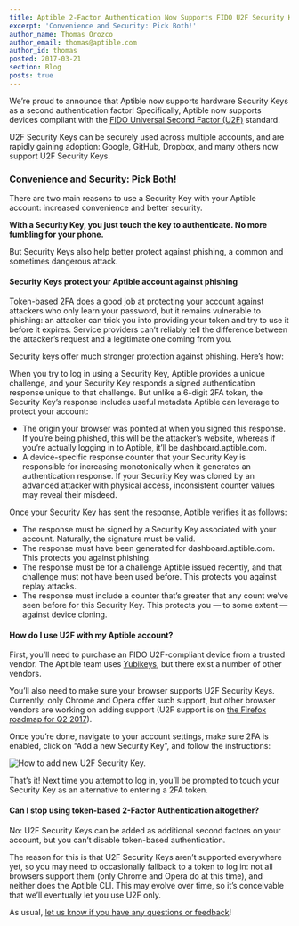 ```yaml
---
title: Aptible 2-Factor Authentication Now Supports FIDO U2F Security Keys
excerpt: 'Convenience and Security: Pick Both!'
author_name: Thomas Orozco
author_email: thomas@aptible.com
author_id: thomas
posted: 2017-03-21
section: Blog
posts: true
---
```


We’re proud to announce that Aptible now supports hardware Security Keys as a second authentication factor! Specifically, Aptible now supports devices compliant with the <a href="https://en.wikipedia.org/wiki/Universal_2nd_Factor" target="_blank" rel="noopener">FIDO Universal Second Factor (U2F)</a> standard.

U2F Security Keys can be securely used across multiple accounts, and are rapidly gaining adoption: Google, GitHub, Dropbox, and many others now support U2F Security Keys.

### Convenience and Security: Pick Both!
There are two main reasons to use a Security Key with your Aptible account: increased convenience and better security.

**With a Security Key, you just touch the key to authenticate. No more fumbling for your phone.**

But Security Keys also help better protect against phishing, a common and sometimes dangerous attack.

#### Security Keys protect your Aptible account against phishing
Token-based 2FA does a good job at protecting your account against attackers who only learn your password, but it remains vulnerable to phishing: an attacker can trick you into providing your token and try to use it before it expires. Service providers can’t reliably tell the difference between the attacker’s request and a legitimate one coming from you.

Security keys offer much stronger protection against phishing. Here’s how:

When you try to log in using a Security Key, Aptible provides a unique challenge, and your Security Key responds a signed authentication response unique to that challenge. But unlike a 6-digit 2FA token, the Security Key’s response includes useful metadata Aptible can leverage to protect your account:

* The origin your browser was pointed at when you signed this response. If you’re being phished, this will be the attacker’s website, whereas if you’re actually logging in to Aptible, it’ll be dashboard.aptible.com.
* A device-specific response counter that your Security Key is responsible for increasing monotonically when it generates an authentication response. If your Security Key was cloned by an advanced attacker with physical access, inconsistent counter values may reveal their misdeed.

Once your Security Key has sent the response, Aptible verifies it as follows:

* The response must be signed by a Security Key associated with your account. Naturally, the signature must be valid.
* The response must have been generated for dashboard.aptible.com. This protects you against phishing.
* The response must be for a challenge Aptible issued recently, and that challenge must not have been used before. This protects you against replay attacks.
* The response must include a counter that’s greater that any count we’ve seen before for this Security Key. This protects you — to some extent — against device cloning.


#### How do I use U2F with my Aptible account?
First, you’ll need to purchase an FIDO U2F-compliant device from a trusted vendor. The Aptible team uses <a href="https://www.yubico.com/products/yubikey-hardware/fido-u2f-security-key?utm_campaign=aptible" target="_blank" rel="noopener">Yubikeys</a>, but there exist a number of other vendors.

You’ll also need to make sure your browser supports U2F Security Keys. Currently, only Chrome and Opera offer such support, but other browser vendors are working on adding support (U2F support is on <a href="https://wiki.mozilla.org/Security/CryptoEngineering#Web_Authentication" target="_blank" rel="noopener">the Firefox roadmap for Q2 2017</a>).

Once you’re done, navigate to your account settings, make sure 2FA is enabled, click on “Add a new Security Key”, and follow the instructions:

![How to add new U2F Security Key.](//images.contentful.com/8djp5jlzqrnc/2hbM4bMYEQ8SsyaqaoS2EG/1de75b5fadce8f62e989e15ce31f2e47/image00.png)

That’s it! Next time you attempt to log in, you’ll be prompted to touch your Security Key as an alternative to entering a 2FA token.

#### Can I stop using token-based 2-Factor Authentication altogether?
No: U2F Security Keys can be added as additional second factors on your account, but you can’t disable token-based authentication.

The reason for this is that U2F Security Keys aren’t supported everywhere yet, so you may need to occasionally fallback to a token to log in: not all browsers support them (only Chrome and Opera do at this time), and neither does the Aptible CLI. This may evolve over time, so it’s conceivable that we’ll eventually let you use U2F only.

As usual, [let us know if you have any questions or feedback](http://contact.aptible.com)!